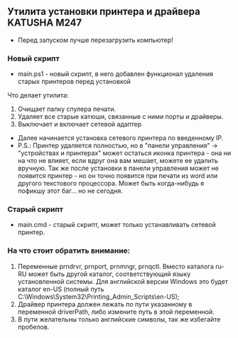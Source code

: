 ## Утилита установки принтера и драйвера KATUSHA M247

- Перед запуском лучше перезагрузить компьютер!

### Новый скрипт
- main.ps1 - новый скрипт, в него добавлен функционал удаления старых принтеров перед установкой

Что делает утилита: 
1. Очищает папку спулера печати.
2. Удаляет все старые катюши, связанные с ними порты и драйверы.
3. Выключает и включает сетевой адаптер

- Далее начинается установка сетевого принтера по введенному IP.
- P.S.: Принтер удаляется полностью, но в "панели управления" -> "устройствах и принтерах" может остаться иконка принтера - она ни на что не влияет, если вдруг она вам мешает, можете ее удалить вручную. Так же после установки в панели управления может не появится принтер - но он точно появится при печати из word или другого текстового процессора. Может быть когда-нибудь я пофикшу этот баг... но не сегодня.

### Старый скрипт
- main.cmd - старый скрипт, может только устанавливать сетевой принтер.


### На что стоит обратить внимание:

1. Переменные prndrvr, prnport, prnmngr, prnqctl. Вместо каталога ru-RU может быть другой каталог, соответствующий языку установленной системы. Для английской версии Windows это будет каталог en-US (полный путь C:\Windows\System32\Printing_Admin_Scripts\en-US);
2. Драйвер принтера должен лежать по пути указанному в переменной driverPath, либо измените путь в этой переменной.
3. В пути желательны только английские символы, так же избегайте пробелов.
